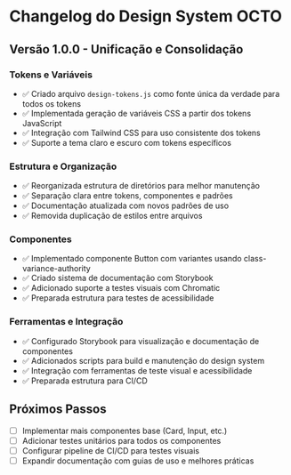 # Changelog do Design System OCTO

## Versão 1.0.0 - Unificação e Consolidação

### Tokens e Variáveis

- ✅ Criado arquivo `design-tokens.js` como fonte única da verdade para todos os tokens
- ✅ Implementada geração de variáveis CSS a partir dos tokens JavaScript
- ✅ Integração com Tailwind CSS para uso consistente dos tokens
- ✅ Suporte a tema claro e escuro com tokens específicos

### Estrutura e Organização

- ✅ Reorganizada estrutura de diretórios para melhor manutenção
- ✅ Separação clara entre tokens, componentes e padrões
- ✅ Documentação atualizada com novos padrões de uso
- ✅ Removida duplicação de estilos entre arquivos

### Componentes

- ✅ Implementado componente Button com variantes usando class-variance-authority
- ✅ Criado sistema de documentação com Storybook
- ✅ Adicionado suporte a testes visuais com Chromatic
- ✅ Preparada estrutura para testes de acessibilidade

### Ferramentas e Integração

- ✅ Configurado Storybook para visualização e documentação de componentes
- ✅ Adicionados scripts para build e manutenção do design system
- ✅ Integração com ferramentas de teste visual e acessibilidade
- ✅ Preparada estrutura para CI/CD

## Próximos Passos

- [ ] Implementar mais componentes base (Card, Input, etc.)
- [ ] Adicionar testes unitários para todos os componentes
- [ ] Configurar pipeline de CI/CD para testes visuais
- [ ] Expandir documentação com guias de uso e melhores práticas 